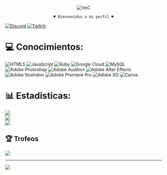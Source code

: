 <div align = center>

![VeC](https://user-images.githubusercontent.com/101533319/185003349-b5ea8f2e-2dce-49f4-9c34-d5f5c13c9ae1.gif)

    ♥ Bienvenidos a mi perfil ♥
</div>

[![Discord](https://img.shields.io/badge/Discord-%237289DA.svg?logo=discord&logoColor=white)](htttps://discord.gg/https://discord.gg/QYw8eTzJP9) [![Twitch](https://img.shields.io/badge/Twitch-%239146FF.svg?logo=Twitch&logoColor=white)](https://twitch.tv/YiruYuriUwU) 

# :computer: Conocimientos:
![HTML5](https://img.shields.io/badge/html5-%23E34F26.svg?style=for-the-badge&logo=html5&logoColor=white) ![JavaScript](https://img.shields.io/badge/javascript-%23323330.svg?style=for-the-badge&logo=javascript&logoColor=%23F7DF1E) ![Ruby](https://img.shields.io/badge/ruby-%23CC342D.svg?style=for-the-badge&logo=ruby&logoColor=white) ![Google Cloud](https://img.shields.io/badge/Google%20Cloud-%234285F4.svg?style=for-the-badge&logo=google-cloud&logoColor=white) ![MySQL](https://img.shields.io/badge/mysql-%2300f.svg?style=for-the-badge&logo=mysql&logoColor=white) ![Adobe Photoshop](https://img.shields.io/badge/adobephotoshop-%2331A8FF.svg?style=for-the-badge&logo=adobephotoshop&logoColor=white) ![Adobe Audition](https://img.shields.io/badge/Adobe%20Audition-9999FF.svg?style=for-the-badge&logo=Adobe%20Audition&logoColor=white) ![Adobe After Effects](https://img.shields.io/badge/Adobe%20After%20Effects-9999FF.svg?style=for-the-badge&logo=Adobe%20After%20Effects&logoColor=white) ![Adobe Illustrator](https://img.shields.io/badge/adobeillustrator-%23FF9A00.svg?style=for-the-badge&logo=adobeillustrator&logoColor=white) ![Adobe Premiere Pro](https://img.shields.io/badge/Adobe%20Premiere%20Pro-9999FF.svg?style=for-the-badge&logo=Adobe%20Premiere%20Pro&logoColor=white) ![Adobe XD](https://img.shields.io/badge/Adobe%20XD-470137?style=for-the-badge&logo=Adobe%20XD&logoColor=#FF61F6) ![Canva](https://img.shields.io/badge/Canva-%2300C4CC.svg?style=for-the-badge&logo=Canva&logoColor=white)
# :bar_chart: Estadisticas:
![](https://github-readme-stats.vercel.app/api?username=Yuriangel1509&theme=tokyonight&hide_border=false&include_all_commits=false&count_private=false)<br/>
![](https://github-readme-streak-stats.herokuapp.com/?user=Yuriangel1509&theme=tokyonight&hide_border=false)<br/>
![](https://github-readme-stats.vercel.app/api/top-langs/?username=Yuriangel1509&theme=tokyonight&hide_border=false&include_all_commits=false&count_private=false&layout=compact)

## :trophy: Trofeos
![](https://github-profile-trophy.vercel.app/?username=Yuriangel1509&theme=algolia&no-frame=false&no-bg=true&margin-w=4)

---
[![](https://visitcount.itsvg.in/api?id=Yuriangel1509&icon=0&color=0)](https://visitcount.itsvg.in)
